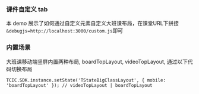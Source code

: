 ### 课件自定义 tab

本 demo 展示了如何通过自定义元素自定义大班课布局，在课堂URL下拼接`&debugjs=http://localhost:3000/custom.js`即可

### 内置场景
大班课移动端竖屏内置两种布局, boardTopLayout, videoTopLayout, 通过以下代码切换布局

```
TCIC.SDK.instance.setState('TStateBigClassLayout', { mobile: 'boardTopLayout' }); // videoTopLayout | boardTopLayout
```
